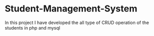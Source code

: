 # Student-Management-System
In this project I have developed the all type of CRUD operation of the students in php and mysql
